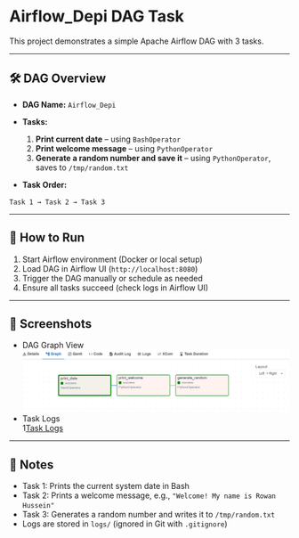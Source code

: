 # Airflow_Depi DAG Task

This project demonstrates a simple Apache Airflow DAG with 3 tasks.

---

## 🛠 DAG Overview
- **DAG Name:** `Airflow_Depi`
- **Tasks:**
  1. **Print current date** – using `BashOperator`
  2. **Print welcome message** – using `PythonOperator`
  3. **Generate a random number and save it** – using `PythonOperator`, saves to `/tmp/random.txt`

- **Task Order:**  
```
Task 1 → Task 2 → Task 3
```


---

## 🚀 How to Run
1. Start Airflow environment (Docker or local setup)
2. Load DAG in Airflow UI (`http://localhost:8080`)
3. Trigger the DAG manually or schedule as needed
4. Ensure all tasks succeed (check logs in Airflow UI)

---

## 📸 Screenshots
- DAG Graph View
![ DAG Graph View](/images/screenshot1.png)
- Task Logs  
1[Task Logs](/images/screenshot2.png)
---

## 📝 Notes
- Task 1: Prints the current system date in Bash  
- Task 2: Prints a welcome message, e.g., `"Welcome! My name is Rowan Hussein"`  
- Task 3: Generates a random number and writes it to `/tmp/random.txt`  
- Logs are stored in `logs/` (ignored in Git with `.gitignore`)
